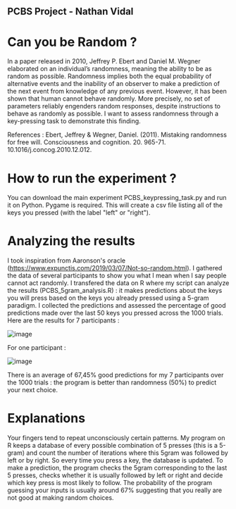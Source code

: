 ## PCBS Project - Nathan Vidal
# Can you be Random ?
In a paper released in 2010, Jeffrey P. Ebert and Daniel M. Wegner elaborated on an individual’s randomness, meaning the ability to be as random as possible. Randomness implies both the equal probability of alternative events and the inability of an observer to make a prediction of the next event from knowledge of any previous event. However, it has been shown that human cannot behave randomly. More precisely, no set of parameters reliably engenders random responses, despite instructions to behave as randomly as possible. I want to assess randomness through a key-pressing task to demonstrate this finding.

References : Ebert, Jeffrey & Wegner, Daniel. (2011). Mistaking randomness for free will. Consciousness and cognition. 20. 965-71. 10.1016/j.concog.2010.12.012. 

# How to run the experiment ?
You can download the main experiment PCBS_keypressing_task.py and run it on Python. Pygame is required. This will create a csv file listing all of the keys you pressed (with the label "left" or "right").

# Analyzing the results
I took inspiration from Aaronson's oracle (https://www.expunctis.com/2019/03/07/Not-so-random.html).
I gathered the data of several participants to show you what I mean when I say people cannot act randomly. I transfered the data on R where my script can analyze the results (PCBS_5gram_analysis.R) : it makes predictions about the keys you will press based on the keys you already pressed using a 5-gram paradigm. I collected the predictions and assessed the percentage of good predictions made over the last 50 keys you pressed across the 1000 trials. Here are the results for 7 participants :

![image](https://user-images.githubusercontent.com/81677999/117113370-a75e4f80-ad8a-11eb-9ad5-3a531b88148c.png)

For one participant :

![image](https://user-images.githubusercontent.com/81677999/117114058-a1b53980-ad8b-11eb-888d-f16328fa3491.png)

There is an average of 67,45% good predictions for my 7 participants over the 1000 trials : the program is better than randomness (50%) to predict your next choice.

# Explanations
Your fingers tend to repeat unconsciously certain patterns. My program on R keeps a database of every possible combination of 5 presses (this is a 5-gram) and count the number of iterations where this 5gram was followed by left or by right. So every time you press a key, the database is updated. To make a prediction, the program checks the 5gram corresponding to the last 5 presses, checks whether it is usually followed by left or right and decide which key press is most likely to follow. 
The probability of the program guessing your inputs is usually around 67% suggesting that you really are not good at making random choices.
